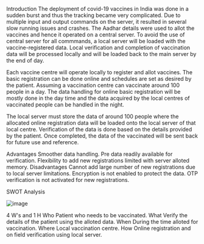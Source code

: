 Introduction
The deployment of covid-19 vaccines in India was done in a sudden burst and thus the tracking became very complicated. Due to multiple input and output commands on the server, it resulted in several slow running issues and crashes. The Aadhar details were used to allot the vaccines and hence it operated on a central server. To avoid the use of central server for all commmands, a local server will be loaded with the vaccine-registered data. Local verification and completion of vaccination data will be processed locally and will be loaded back to the main server by the end of day.

Each vaccine centre will operate locally to register and allot vaccines. The basic registration can be done online and schedules are set as desired by the patient. Assuming a vaccination centre can vaccinate around 100 people in a day. The data handling for online basic registration will be mostly done in the day time and the data acquired by the local centres of vaccinated people can be handled in the night.

The local server must store the data of around 100 people where the allocated online registration data will be loaded onto the local server of that local centre. Verification of the data is done based on the details provided by the patient. Once completed, the data of the vaccinated will be sent back for future use and reference.

Advantages
Smoother data handling.
Pre data readily available for verification.
Flexibility to add new registrations limited with server alloted memory.
Disadvantages
Cannot add large number of new registrations due to local server limitations.
Encryption is not enabled to protect the data.
OTP verification is not activated for new registrations.

SWOT Analysis


![image](https://user-images.githubusercontent.com/68070984/152712692-385f5bed-7444-42d4-9b3d-f5d4f8cd8199.png)








4 W's and 1 H
Who
Patient who needs to be vaccinated.
What
Verify the details of the patient using the alloted data.
When
During the time alloted for vaccination.
Where
Local vaccination centre.
How
Online registration and on field verification using local server.


